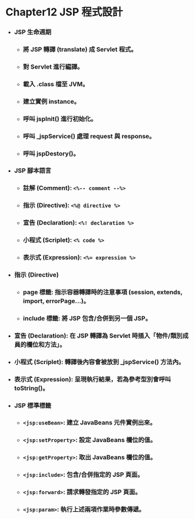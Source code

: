 Chapter12 JSP 程式設計
=====
* ### JSP 生命週期
    * ### 將 JSP 轉譯 (translate) 成 Servlet 程式。
    * ### 對 Servlet 進行編譯。
    * ### 載入 .class 檔至 JVM。
    * ### 建立實例 instance。
    * ### 呼叫 jspInit() 進行初始化。
    * ### 呼叫 _jspService() 處理 request 與 response。
    * ### 呼叫 jspDestory()。
* ### JSP 腳本語言
    * ### 註解 (Comment): ```<%-- comment --%>```
    * ### 指示 (Directive): ```<%@ directive %>```
    * ### 宣告 (Declaration): ```<%! declaration %>```
    * ### 小程式 (Scriplet): ```<% code %>```
    * ### 表示式 (Expression): ```<%= expression %>```
* ### 指示 (Directive)
    * ### page 標籤: 指示容器轉譯時的注意事項 (session, extends, import, errorPage...)。
    * ### include 標籤: 將 JSP 包含/合併到另一個 JSP。
* ### 宣告 (Declaration): 在 JSP 轉譯為 Servlet 時插入「物件/類別成員的欄位和方法」。
* ### 小程式 (Scriplet): 轉譯後內容會被放到 _jspService() 方法內。
* ### 表示式 (Expression): 呈現執行結果，若為參考型別會呼叫 toString()。
* ### JSP 標準標籤
    * ### ```<jsp:useBean>```: 建立 JavaBeans 元件實例出來。
    * ### ```<jsp:setProperty>```: 設定 JavaBeans 欄位的值。
    * ### ```<jsp:getProperty>```: 取出 JavaBeans 欄位的值。
    * ### ```<jsp:include>```: 包含/合併指定的 JSP 頁面。
    * ### ```<jsp:forward>```: 請求轉發指定的 JSP 頁面。
    * ### ```<jsp:param>```: 執行上述兩項作業時參數傳遞。
<br />
